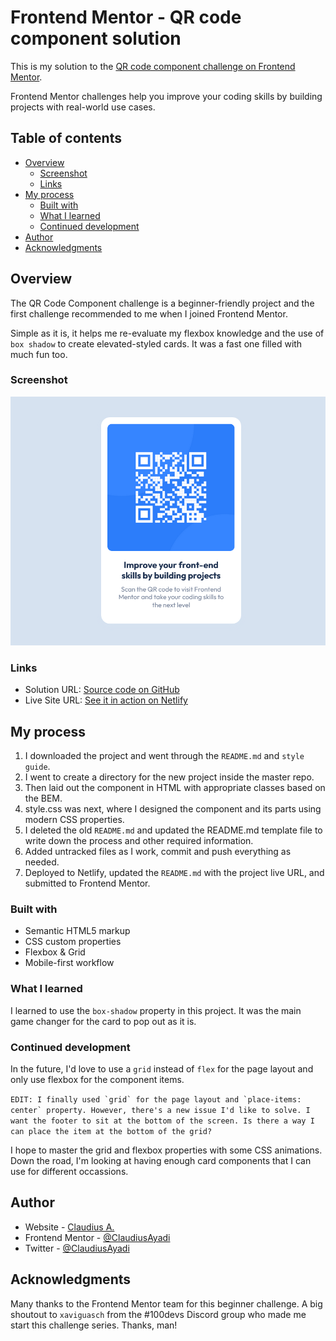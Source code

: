 # Frontend Mentor - QR code component solution

This is my solution to the [QR code component challenge on Frontend Mentor](https://www.frontendmentor.io/challenges/qr-code-component-iux_sIO_H).

Frontend Mentor challenges help you improve your coding skills by building projects with real-world use cases.

## Table of contents

- [Overview](#overview)
  - [Screenshot](#screenshot)
  - [Links](#links)
- [My process](#my-process)
  - [Built with](#built-with)
  - [What I learned](#what-i-learned)
  - [Continued development](#continued-development)
- [Author](#author)
- [Acknowledgments](#acknowledgments)

## Overview

The QR Code Component challenge is a beginner-friendly project and the first challenge recommended to me when I joined Frontend Mentor.

Simple as it is, it helps me re-evaluate my flexbox knowledge and the use of `box shadow` to create elevated-styled cards. It was a fast one filled with much fun too.

### Screenshot

![QR code component](screenshot-v2.png)

### Links

- Solution URL: [Source code on GitHub](https://github.com/ClaudiusAyadi/01.-QR-Code-Component)
- Live Site URL: [See it in action on Netlify](https://qr-code-dovely.netlify.app/)

## My process

1. I downloaded the project and went through the `README.md` and `style guide`.
2. I went to create a directory for the new project inside the master repo.
3. Then laid out the component in HTML with appropriate classes based on the BEM.
4. style.css was next, where I designed the component and its parts using modern CSS properties.
5. I deleted the old `README.md` and updated the README.md template file to write down the process and other required information.
6. Added untracked files as I work, commit and push everything as needed.
7. Deployed to Netlify, updated the `README.md` with the project live URL, and submitted to Frontend Mentor.

### Built with

- Semantic HTML5 markup
- CSS custom properties
- Flexbox & Grid
- Mobile-first workflow

### What I learned

I learned to use the `box-shadow` property in this project. It was the main game changer for the card to pop out as it is.

### Continued development

In the future, I'd love to use a `grid` instead of `flex` for the page layout and only use flexbox for the component items.

`` EDIT: I finally used `grid` for the page layout and `place-items: center` property. However, there's a new issue I'd like to solve. I want the footer to sit at the bottom of the screen. Is there a way I can place the item at the bottom of the grid? ``

I hope to master the grid and flexbox properties with some CSS animations. Down the road, I'm looking at having enough card components that I can use for different occassions.

## Author

- Website - [Claudius A.](https://github.com/ClaudiusAyadi)
- Frontend Mentor - [@ClaudiusAyadi](https://www.frontendmentor.io/profile/ClaudiusAyadi)
- Twitter - [@ClaudiusAyadi](https://twitter.com/ClaudiusAyadi)

## Acknowledgments

Many thanks to the Frontend Mentor team for this beginner challenge. A big shoutout to `xaviguasch` from the #100devs Discord group who made me start this challenge series. Thanks, man!
